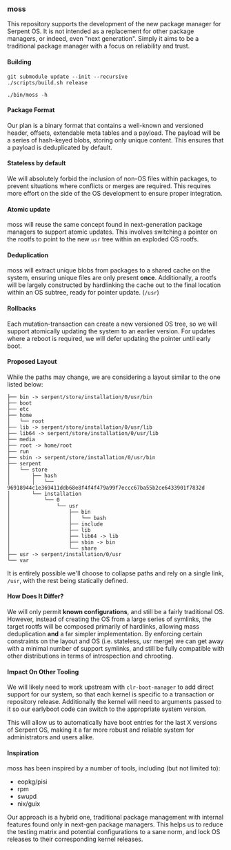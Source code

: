 ### moss

This repository supports the development of the new package manager for
Serpent OS. It is not intended as a replacement for other package managers,
or indeed, even "next generation". Simply it aims to be a traditional
package manager with a focus on reliability and trust.

#### Building

    git submodule update --init --recursive
    ./scripts/build.sh release

    ./bin/moss -h

#### Package Format

Our plan is a binary format that contains a well-known and versioned header,
offsets, extendable meta tables and a payload. The payload will be a series
of hash-keyed blobs, storing only unique content. This ensures that a payload
is deduplicated by default.

#### Stateless by default

We will absolutely forbid the inclusion of non-OS files within packages,
to prevent situations where conflicts or merges are required. This requires
more effort on the side of the OS development to ensure proper integration.

#### Atomic update

moss will reuse the same concept found in next-generation package managers
to support atomic updates. This involves switching a pointer on the rootfs
to point to the new `usr` tree within an exploded OS rootfs.

#### Deduplication

moss will extract unique blobs from packages to a shared cache on the
system, ensuring unique files are only present **once**. Additionally, a rootfs
will be largely constructed by hardlinking the cache out to the final location
within an OS subtree, ready for pointer update. (`/usr`)

#### Rollbacks

Each mutation-transaction can create a new versioned OS tree, so we will support
atomically updating the system to an earlier version. For updates where a reboot
is required, we will defer updating the pointer until early boot.

#### Proposed Layout

While the paths may change, we are considering a layout similar to the one
listed below:


    ├── bin -> serpent/store/installation/0/usr/bin
    ├── boot
    ├── etc
    ├── home
    │   └── root
    ├── lib -> serpent/store/installation/0/usr/lib
    ├── lib64 -> serpent/store/installation/0/usr/lib
    ├── media
    ├── root -> home/root
    ├── run
    ├── sbin -> serpent/store/installation/0/usr/bin
    ├── serpent
    │   └── store
    │       ├── hash
    │       │   └── 96918944c1e369411ddb68e8f4f4f479a99f7eccc67ba55b2ce6433901f7832d
    │       └── installation
    │           └── 0
    │               └── usr
    │                   ├── bin
    │                   │   └── bash
    │                   ├── include
    │                   ├── lib
    │                   ├── lib64 -> lib
    │                   ├── sbin -> bin
    │                   └── share
    ├── usr -> serpent/installation/0/usr
    └── var

It is entirely possible we'll choose to collapse paths and rely on a single
link, `/usr`, with the rest being statically defined.

#### How Does It Differ?

We will only permit **known configurations**, and still be a fairly traditional
OS. However, instead of creating the OS from a large series of symlinks, the
target rootfs will be composed primarily of hardlinks, allowing mass deduplication
**and** a far simpler implementation. By enforcing certain constraints on the
layout and OS (i.e. stateless, usr merge) we can get away with a minimal number
of support symlinks, and still be fully compatible with other distributions
in terms of introspection and chrooting.

#### Impact On Other Tooling

We will likely need to work upstream with `clr-boot-manager` to add direct
support for our system, so that each kernel is specific to a transaction or
repository release. Additionally the kernel will need to arguments passed
to it so our earlyboot code can switch to the appropriate system version.

This will allow us to automatically have boot entries for the last X versions
of Serpent OS, making it a far more robust and reliable system for administrators
and users alike.

#### Inspiration

moss has been inspired by a number of tools, including (but not limited to):

 - eopkg/pisi
 - rpm
 - swupd
 - nix/guix

Our approach is a hybrid one, traditional package management with internal
features found only in next-gen package managers. This helps us to reduce
the testing matrix and potential configurations to a sane norm, and lock
OS releases to their corresponding kernel releases.
